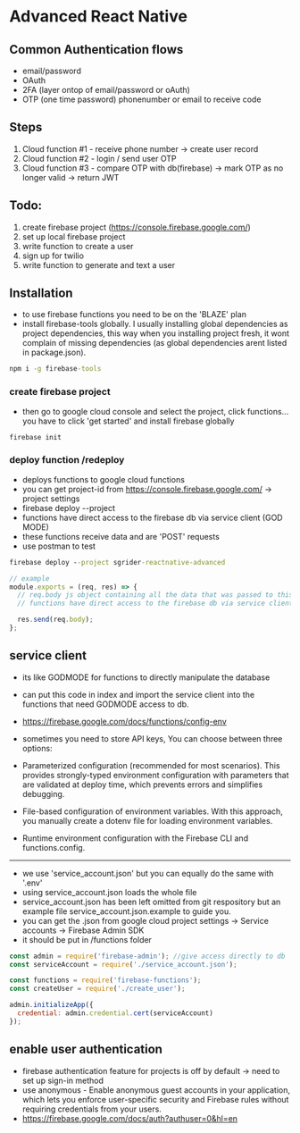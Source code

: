 # Advanced React Native

## Common Authentication flows

- email/password
- OAuth
- 2FA (layer ontop of email/password or oAuth)
- OTP (one time password) phonenumber or email to receive code

## Steps

1. Cloud function #1 - receive phone number -> create user record
2. Cloud function #2 - login / send user OTP
3. Cloud function #3 - compare OTP with db(firebase) -> mark OTP as no longer valid -> return JWT

## Todo:

1. create firebase project (https://console.firebase.google.com/)
2. set up local firebase project
3. write function to create a user
4. sign up for twilio
5. write function to generate and text a user

## Installation

- to use firebase functions you need to be on the 'BLAZE' plan
- install firebase-tools globally. I usually installing global dependencies as project dependencies, this way when you installing project fresh, it wont complain of missing dependencies (as global dependencies arent listed in package.json).

```cmd
npm i -g firebase-tools
```

### create firebase project

- then go to google cloud console and select the project, click functions... you have to click 'get started' and install firebase globally

```cmd
firebase init
```

### deploy function /redeploy

- deploys functions to google cloud functions
- you can get project-id from https://console.firebase.google.com/ -> project settings
- firebase deploy --project <project-id>
- functions have direct access to the firebase db via service client (GOD MODE)
- these functions receive data and are 'POST' requests
- use postman to test

```cmd
firebase deploy --project sgrider-reactnative-advanced

```

```js
// example
module.exports = (req, res) => {
  // req.body js object containing all the data that was passed to this function when user called it
  // functions have direct access to the firebase db via service client (GOD MODE)

  res.send(req.body);
};
```

## service client

- its like GODMODE for functions to directly manipulate the database
- can put this code in index and import the service client into the functions that need GODMODE access to db.

- https://firebase.google.com/docs/functions/config-env

- sometimes you need to store API keys, You can choose between three options:

- Parameterized configuration (recommended for most scenarios). This provides strongly-typed environment configuration with parameters that are validated at deploy time, which prevents errors and simplifies debugging.

- File-based configuration of environment variables. With this approach, you manually create a dotenv file for loading environment variables.

- Runtime environment configuration with the Firebase CLI and functions.config.

---

- we use 'service_account.json' but you can equally do the same with '.env'
- using service_account.json loads the whole file
- service_account.json has been left omitted from git respository but an example file service_account.json.example to guide you.
- you can get the .json from google cloud project settings -> Service accounts -> Firebase Admin SDK
- it should be put in /functions folder

```js
const admin = require('firebase-admin'); //give access directly to db
const serviceAccount = require('./service_account.json');

const functions = require('firebase-functions');
const createUser = require('./create_user');

admin.initializeApp({
  credential: admin.credential.cert(serviceAccount)
});
```

## enable user authentication

- firebase authentication feature for projects is off by default -> need to set up sign-in method
- use anonymous - Enable anonymous guest accounts in your application, which lets you enforce user-specific security and Firebase rules without requiring credentials from your users.
- https://firebase.google.com/docs/auth?authuser=0&hl=en
